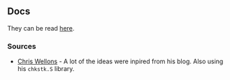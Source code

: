 ## Docs

They can be read [here](https://github.com/miguelrcborges/lib/wiki).


### Sources
- [Chris Wellons](nullprogram.com) - A lot of the ideas were inpired from his blog. Also using his `chkstk.S` library.
